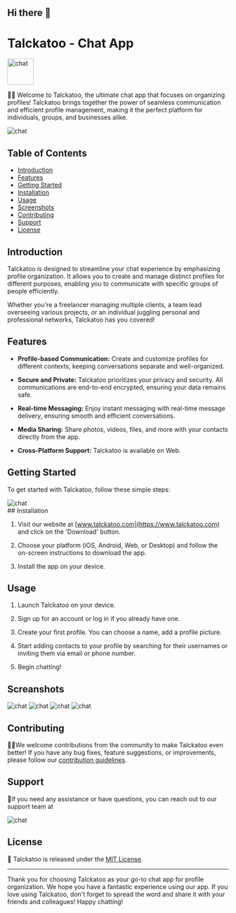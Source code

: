 ## Hi there 👋

#   Talckatoo - Chat App 
<div>
<img src="./../cockatoo.png" alt="chat" style="width: 60px; height: 60px;"/>
</div>

🙋‍♀️ Welcome to Talckatoo, the ultimate chat app that focuses on organizing profiles! Talckatoo brings together the power of seamless communication and efficient profile management, making it the perfect platform for individuals, groups, and businesses alike.

<div>
<img src="./../Screenshot from 2023-07-29 15-19-02.png" alt="chat"  />
</div>

## Table of Contents

- [Introduction](#introduction)
- [Features](#features)
- [Getting Started](#getting-started)
- [Installation](#installation)
- [Usage](#usage)
- [Screenshots](#screenshots)
- [Contributing](#contributing)
- [Support](#support)
- [License](#license)

## Introduction

Talckatoo is designed to streamline your chat experience by emphasizing profile organization. It allows you to create and manage distinct profiles for different purposes, enabling you to communicate with specific groups of people efficiently.

Whether you're a freelancer managing multiple clients, a team lead overseeing various projects, or an individual juggling personal and professional networks, Talckatoo has you covered!

## Features

- **Profile-based Communication:** Create and customize profiles for different contexts, keeping conversations separate and well-organized.

- **Secure and Private:** Talckatoo prioritizes your privacy and security. All communications are end-to-end encrypted, ensuring your data remains safe.

- **Real-time Messaging:** Enjoy instant messaging with real-time message delivery, ensuring smooth and efficient conversations.

- **Media Sharing:** Share photos, videos, files, and more with your contacts directly from the app.

- **Cross-Platform Support:** Talckatoo is available on  Web.

## Getting Started

To get started with Talckatoo, follow these simple steps:
<div>
<img src="./../Screenshot from 2023-07-29 15-21-46.png" alt="chat"  />
</div>
## Installation

1. Visit our website at [www.talckatoo.com](https://www.talckatoo.com) and click on the 'Download' button.

2. Choose your platform (iOS, Android, Web, or Desktop) and follow the on-screen instructions to download the app.

3. Install the app on your device.

## Usage

1. Launch Talckatoo on your device.

2. Sign up for an account or log in if you already have one.

3. Create your first profile. You can choose a name, add a profile picture.

4. Start adding contacts to your profile by searching for their usernames or inviting them via email or phone number.

5. Begin chatting!

## Screanshots

<div>
<img src="./../Screenshot from 2023-07-29 15-20-51.png" alt="chat"  />
<img src="./../Screenshot from 2023-07-29 15-21-02.png" alt="chat"  />
<img src="./../Screenshot from 2023-07-29 15-21-29.png" alt="chat"  />
<img src="./../Screenshot from 2023-07-29 15-21-37.png" alt="chat"  />
</div>



## Contributing

👩‍💻We welcome contributions from the community to make Talckatoo even better! If you have any bug fixes, feature suggestions, or improvements, please follow our [contribution guidelines](CONTRIBUTING.md).

## Support

🍿If you need any assistance or have questions, you can reach out to our support team at 
<div>
<img src="./../Screenshot from 2023-07-29 15-21-49.png" alt="chat"  />
</div>

## License
🧙
Talckatoo is released under the [MIT License](LICENSE).

---

Thank you for choosing Talckatoo as your go-to chat app for profile organization. We hope you have a fantastic experience using our app. If you love using Talckatoo, don't forget to spread the word and share it with your friends and colleagues! Happy chatting! 


